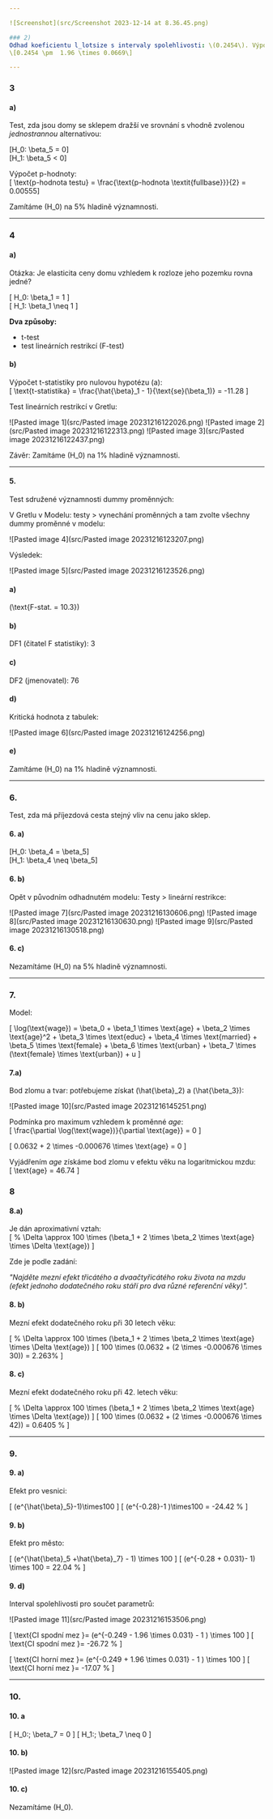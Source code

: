 ```yaml
---

![Screenshot](src/Screenshot 2023-12-14 at 8.36.45.png)

### 2)
Odhad koeficientu l_lotsize s intervaly spolehlivosti: \(0.2454\). Výpočet intervalu spolehlivosti: 
\[0.2454 \pm  1.96 \times 0.0669\]

---
```

### 3 
#### a)

Test, zda jsou domy se sklepem dražší ve srovnání s vhodně zvolenou *jednostrannou* alternativou:

\[H_0: \beta_5 = 0\]  
\[H_1: \beta_5 < 0\]

Výpočet p-hodnoty:  
\[ \text{p-hodnota testu} = \frac{\text{p-hodnota \textit{fullbase}}}{2} = 0.00555\]

Zamítáme \(H_0\) na 5% hladině významnosti.

---

### 4
#### a)  

Otázka: Je elasticita ceny domu vzhledem k rozloze jeho pozemku rovna jedné?

\[ H_0: \beta_1 = 1 \]  
\[ H_1: \beta_1 \neq 1 \]

**Dva způsoby:**
- t-test 
- test lineárních restrikcí (F-test)

#### b) 
Výpočet t-statistiky pro nulovou hypotézu (a):  
\[ \text{t-statistika} = \frac{\hat{\beta}_1 - 1}{\text{se}(\beta_1)} = -11.28 \]

Test lineárních restrikcí v Gretlu:

![Pasted image 1](src/Pasted image 20231216122026.png)
![Pasted image 2](src/Pasted image 20231216122313.png)
![Pasted image 3](src/Pasted image 20231216122437.png)

Závěr: Zamítáme \(H_0\) na 1% hladině významnosti.

---
#### 5.

Test sdružené významnosti dummy proměnných:

V Gretlu v Modelu: testy > vynechání proměnných a tam zvolte všechny dummy proměnné v modelu:

![Pasted image 4](src/Pasted image 20231216123207.png)

Výsledek:

![Pasted image 5](src/Pasted image 20231216123526.png)

#### a)
\(\text{F-stat. = 10.3}\)

#### b)
DF1 (čitatel F statistiky): 3

#### c) 
DF2 (jmenovatel): 76 

#### d) 
Kritická hodnota z tabulek:

![Pasted image 6](src/Pasted image 20231216124256.png)

#### e)
Zamítáme \(H_0\) na 1% hladině významnosti.

---

### 6.
Test, zda má příjezdová cesta stejný vliv na cenu jako sklep.

#### 6. a)
\[H_0: \beta_4 = \beta_5\]  
\[H_1: \beta_4 \neq \beta_5\]

#### 6. b) 
Opět v původním odhadnutém modelu: Testy > lineární restrikce:

![Pasted image 7](src/Pasted image 20231216130606.png)
![Pasted image 8](src/Pasted image 20231216130630.png)
![Pasted image 9](src/Pasted image 20231216130518.png)

#### 6. c)
Nezamítáme \(H_0\) na 5% hladině významnosti.

---
### 7.

Model:

\[ \log(\text{wage}) = \beta_0 + \beta_1 \times \text{age} + \beta_2 \times \text{age}^2 + \beta_3 \times \text{educ} + \beta_4 \times \text{married} + \beta_5 \times \text{female} + \beta_6 \times \text{urban} + \beta_7 \times (\text{female} \times \text{urban}) + u \]

#### 7.a)

Bod zlomu a tvar: potřebujeme získat \(\hat{\beta}_2\) a \(\hat{\beta_3}\):

![Pasted image 10](src/Pasted image 20231216145251.png)

Podmínka pro maximum vzhledem k proměnné *age*:  
\[ \frac{\partial \log(\text{wage})}{\partial \text{age}} = 0 \]

\[ 0.0632 + 2 \times -0.000676 \times \text{age} = 0 \]

Vyjádřením *age* získáme bod zlomu v efektu věku na logaritmickou mzdu:  
\[ \text{age} = 46.74 \]

### 8
#### 8.a)

Je dán aproximativní vztah:  
\[ \% \Delta \approx 100 \times (\beta_1 + 2 \times \beta_2 \times \text{age} \times \Delta \text{age}) \]

Zde je podle zadání:

*"Najděte mezní efekt třicátého a dvaačtyřicátého roku života na mzdu (efekt jednoho dodatečného roku stáří pro dva různé referenční věky)".*

#### 8. b)
Mezní efekt dodatečného roku při 30 letech věku:

\[ \% \Delta \approx 100 \times (\beta_1 + 2 \times \beta_2 \times \text{age} \times \Delta \text{age}) \]
\[ 100 \times (0.0632 + (2 \times -0.000676 \times 30)) = 2.263\% \]

#### 8. c)
Mezní efekt dodatečného roku při 42. letech věku:

\[ \% \Delta \approx 100 \times (\beta_1 + 2 \times \beta_2 \times \text{age} \times \Delta \text{age}) \]
\[ 100 \times (0.0632 + (2 \times -0.000676 \times 42)) = 0.6405 \% \]

---

### 9.
#### 9. a) 

Efekt pro vesnici: 

\[ (e^{\hat{\beta}_5}-1)\times100 \]
\[ (e^{-0.28}-1 )\times100 = -24.42 \% \]

#### 9. b)

Efekt pro město:

\[ (e^{\hat{\beta}_5 +\hat{\beta}_7} - 1) \times 100 \]
\[ (e^{-0.28 + 0.031}- 1) \times 100  = 22.04 \% \]

#### 9. d) 
Interval spolehlivosti pro součet parametrů:

![Pasted image 11](src/Pasted image 20231216153506.png)

\[ \text{CI spodní mez }= (e^{-0.249 - 1.96 \times 0.031} - 1 ) \times 100 \]
\[ \text{CI spodní mez }= -26.72 \% \]

\[ \text{CI horní mez }= (e^{-0.249 + 1.96 \times 0.031} - 1 ) \times 100 \]
\[ \text{CI horní mez }= -17.07 \% \]

---

### 10.

#### 10. a

\[ H_0:\; \beta_7 = 0 \]
\[ H_1:\; \beta_7 \neq 0 \]

#### 10. b)

![Pasted image 12](src/Pasted image 20231216155405.png)

#### 10. c)

Nezamítáme \(H_0\).
